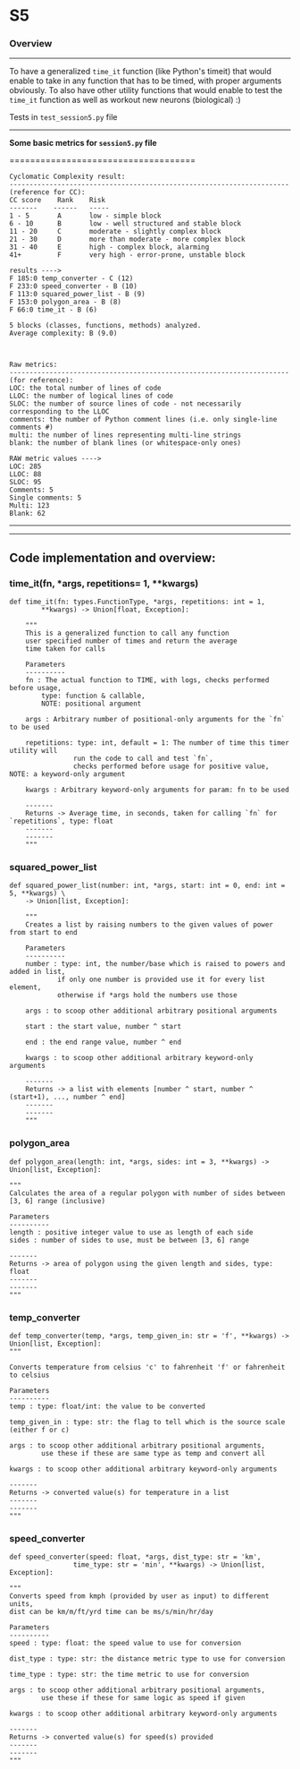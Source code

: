 # S5

### Overview

----------
To have a generalized `time_it` function (like Python's timeit)
that would enable to take in any function that has to be timed, with proper arguments obviously. To also have other utility functions that would enable to test the `time_it` function as well as workout new neurons (biological) :)

Tests in `test_session5.py` file

---------

__Some basic metrics for `session5.py` file__

====================================


    Cyclomatic Complexity result:
    ----------------------------------------------------------------------
    (reference for CC):
    CC score	Rank	Risk
    -------    ------   -----
    1 - 5	    A	    low - simple block
    6 - 10	    B	    low - well structured and stable block
    11 - 20	    C	    moderate - slightly complex block
    21 - 30	    D	    more than moderate - more complex block
    31 - 40	    E	    high - complex block, alarming
    41+ 	    F	    very high - error-prone, unstable block

    results ---->
    F 185:0 temp_converter - C (12)
    F 233:0 speed_converter - B (10)
    F 113:0 squared_power_list - B (9)
    F 153:0 polygon_area - B (8)
    F 66:0 time_it - B (6)

    5 blocks (classes, functions, methods) analyzed.
    Average complexity: B (9.0)



    Raw metrics:
    ----------------------------------------------------------------------
    (for reference):
    LOC: the total number of lines of code
    LLOC: the number of logical lines of code
    SLOC: the number of source lines of code - not necessarily corresponding to the LLOC
    comments: the number of Python comment lines (i.e. only single-line comments #)
    multi: the number of lines representing multi-line strings
    blank: the number of blank lines (or whitespace-only ones)

    RAW metric values ---->
    LOC: 285
    LLOC: 88
    SLOC: 95
    Comments: 5
    Single comments: 5
    Multi: 123
    Blank: 62


-------------------------
-------------

## Code implementation and overview:

### time_it(fn, *args, repetitions= 1, **kwargs)
    def time_it(fn: types.FunctionType, *args, repetitions: int = 1,
            **kwargs) -> Union[float, Exception]:

        """
        This is a generalized function to call any function
        user specified number of times and return the average
        time taken for calls
    
        Parameters
        ----------
        fn : The actual function to TIME, with logs, checks performed before usage,
            type: function & callable,
            NOTE: positional argument
    
        args : Arbitrary number of positional-only arguments for the `fn` to be used
    
        repetitions: type: int, default = 1: The number of time this timer utility will
                    run the code to call and test `fn`,
                    checks performed before usage for positive value, NOTE: a keyword-only argument
    
        kwargs : Arbitrary keyword-only arguments for param: fn to be used
    
        -------
        Returns -> Average time, in seconds, taken for calling `fn` for `repetitions`, type: float
        -------
        -------
        """


### squared_power_list
    def squared_power_list(number: int, *args, start: int = 0, end: int = 5, **kwargs) \
        -> Union[list, Exception]:

        """
        Creates a list by raising numbers to the given values of power from start to end
    
        Parameters
        ----------
        number : type: int, the number/base which is raised to powers and added in list,
                if only one number is provided use it for every list element,
                otherwise if *args hold the numbers use those
    
        args : to scoop other additional arbitrary positional arguments
    
        start : the start value, number ^ start
    
        end : the end range value, number ^ end
    
        kwargs : to scoop other additional arbitrary keyword-only arguments
    
        -------
        Returns -> a list with elements [number ^ start, number ^ (start+1), ..., number ^ end]
        -------
        -------
        """

### polygon_area
    def polygon_area(length: int, *args, sides: int = 3, **kwargs) -> Union[list, Exception]:
    
    """
    Calculates the area of a regular polygon with number of sides between [3, 6] range (inclusive)

    Parameters
    ----------
    length : positive integer value to use as length of each side
    sides : number of sides to use, must be between [3, 6] range

    -------
    Returns -> area of polygon using the given length and sides, type: float
    -------
    -------
    """

### temp_converter
    def temp_converter(temp, *args, temp_given_in: str = 'f', **kwargs) -> Union[list, Exception]:
    """
    
    Converts temperature from celsius 'c' to fahrenheit 'f' or fahrenheit to celsius

    Parameters
    ----------
    temp : type: float/int: the value to be converted

    temp_given_in : type: str: the flag to tell which is the source scale (either f or c)

    args : to scoop other additional arbitrary positional arguments,
            use these if these are same type as temp and convert all

    kwargs : to scoop other additional arbitrary keyword-only arguments

    -------
    Returns -> converted value(s) for temperature in a list
    -------
    -------
    """


### speed_converter
    def speed_converter(speed: float, *args, dist_type: str = 'km',
                    time_type: str = 'min', **kwargs) -> Union[list, Exception]:
    
    """
    Converts speed from kmph (provided by user as input) to different units,
    dist can be km/m/ft/yrd time can be ms/s/min/hr/day

    Parameters
    ----------
    speed : type: float: the speed value to use for conversion

    dist_type : type: str: the distance metric type to use for conversion

    time_type : type: str: the time metric to use for conversion

    args : to scoop other additional arbitrary positional arguments,
            use these if these for same logic as speed if given

    kwargs : to scoop other additional arbitrary keyword-only arguments

    -------
    Returns -> converted value(s) for speed(s) provided
    -------
    -------
    """
